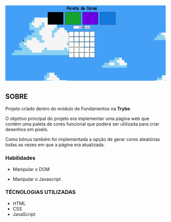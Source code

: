 <h1 align="center">
    <img src="./pixelclouds.gif">
</h1>

## **SOBRE**
Projeto criado dentro do módulo de Fundamentos na **Trybe**.

O objetivo principal do projeto era implementar uma página web que contém uma paleta de cores funcional que poderá ser utilizada para criar desenhos em pixels.

Como bônus também foi implementada a opção de gerar cores aleatórias todas as vezes em que a página era atualizada.

### **Habilidades**
- Manipular o DOM

- Manipular o Javascript

### **TÉCNOLOGIAS UTILIZADAS**
- HTML
- CSS
- JavaScript




